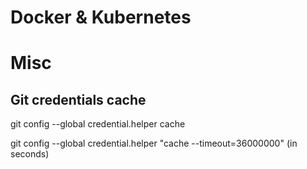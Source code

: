 # Docker & Kubernetes 

# Misc
## Git credentials cache
git config --global credential.helper cache

git config --global credential.helper "cache --timeout=36000000"    (in seconds)
